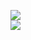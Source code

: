 [![](https://img.shields.io/badge/Made%20With-Github%20Spray-lightgrey.svg?style=for-the-badge&logo=github)](https://github.com/Annihil/github-spray#2149)  
[![](https://i.imgur.com/2DrTn0Z.gif)](https://github.com/Annihil/github-spray)